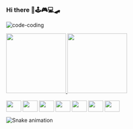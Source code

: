 ### Hi there 👋🕹🎮💻🛹 <br>
![code-coding](https://user-images.githubusercontent.com/84557835/162595743-68210d66-734b-44f5-a6cc-2423b6e71202.gif)


<a href="https://github.com/mateus-junio">
    <img height="160em" src="https://github-readme-stats.vercel.app/api?username=mateus-junio&amp;show_icons=true&amp;theme=radical&amp;include_all_commits=true&amp;count_private=true" style="max-width: 100%;">
  <img height="160em" src="https://github-readme-stats.vercel.app/api/top-langs/?username=mateus-junio&amp;layout=compact&amp;langs_count=7&amp;theme=radical" style="max-width: 100%;">
    
 </a>   

<a>
    
<div style="display: inline_block"><br>
   <img align="center" height="30" width="40" src="https://cdn.jsdelivr.net/gh/devicons/devicon/icons/java/java-original-wordmark.svg"/>
   <img align="center" height="30" width="40" src="https://cdn.jsdelivr.net/gh/devicons/devicon/icons/html5/html5-original.svg"/>  
   <img align="center" height="30" width="40" src="https://cdn.jsdelivr.net/gh/devicons/devicon/icons/nodejs/nodejs-original-wordmark.svg"/>   
   <img align="center" height="30" width="40" src="https://cdn.jsdelivr.net/gh/devicons/devicon/icons/git/git-original.svg"/>
   <img align="center" height="30" width="40" src="https://cdn.jsdelivr.net/gh/devicons/devicon/icons/github/github-original.svg"/>
   <img align="center" height="30" width="40" src="https://cdn.jsdelivr.net/gh/devicons/devicon/icons/css3/css3-original.svg"/> 
   <img align="center" height="30" width="40" src="https://cdn.jsdelivr.net/gh/devicons/devicon/icons/csharp/csharp-original.svg" />
   
    
</a>  
    
</div>     


<a> ![Snake animation](https://github.com/mateus-junio/mateus-junio/blob/output/github-contribution-grid-snake.svg)  </a>
 
 
   

<!--
**mateus-junio/mateus-junio** is a ✨ _special_ ✨ repository because its `README.md` (this file) appears on your GitHub profile.

Here are some ideas to get you started:

- 🔭 I’m currently working on ...
- 🌱 I’m currently learning ...
- 👯 I’m looking to collaborate on ...
- 🤔 I’m looking for help with ...
- 💬 Ask me about ...
- 📫 How to reach me: ...
- 😄 Pronouns: ...
- ⚡ Fun fact: ...
-->

